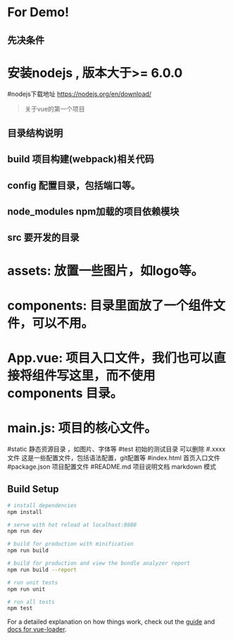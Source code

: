 # For Demo!

## 先决条件
#  安装nodejs , 版本大于>= 6.0.0
#nodejs下载地址 https://nodejs.org/en/download/

> 关于vue的第一个项目

## 目录结构说明
## build  项目构建(webpack)相关代码
## config 配置目录，包括端口等。
## node_modules npm加载的项目依赖模块
## src 要开发的目录
# assets: 放置一些图片，如logo等。
# components: 目录里面放了一个组件文件，可以不用。
# App.vue: 项目入口文件，我们也可以直接将组件写这里，而不使用 components 目录。
# main.js: 项目的核心文件。
#static 静态资源目录 ，如图片、字体等
#test 初始的测试目录 可以删除
#.xxxx文件  这是一些配置文件，包括语法配置，git配置等
#index.html 首页入口文件
#package.json 项目配置文件
#README.md   项目说明文档 markdown 模式



## Build Setup

``` bash
# install dependencies
npm install

# serve with hot reload at localhost:8080
npm run dev

# build for production with minification
npm run build

# build for production and view the bundle analyzer report
npm run build --report

# run unit tests
npm run unit

# run all tests
npm test
```

For a detailed explanation on how things work, check out the [guide](http://vuejs-templates.github.io/webpack/) and [docs for vue-loader](http://vuejs.github.io/vue-loader).
